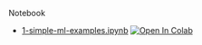 Notebook

- [1-simple-ml-examples.ipynb](https://nbviewer.org/github/MMIV-ML/HVL-RAD230/blob/main/1-Kunstig-intelligens-og-beregningsorientert-medisin/1-simple-ml-examples.ipynb) <a href="https://colab.research.google.com/github/MMIV-ML/HVL-RAD230/blob/master/1-Kunstig-intelligens-og-beregningsorientert-medisin/1-simple-ml-examples.ipynb">
  <img src="https://colab.research.google.com/assets/colab-badge.svg" alt="Open In Colab"/>
</a>

